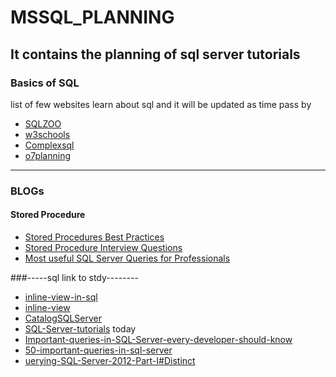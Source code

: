 # MSSQL_PLANNING
It contains the planning of sql server tutorials
---
### Basics of SQL
list of few websites learn about sql and it will be updated as time pass by 

* [SQLZOO](https://sqlzoo.net/)
* [w3schools](https://www.w3resource.com/sql-exercises/)
* [Complexsql](https://www.complexsql.com/sql-practice-exercises-with-solutions/)
* [o7planning]( https://o7planning.org/en/10239/sql-tutorial-for-beginners-with-sql-server)

---
### BLOGs
#### Stored Procedure

* [Stored Procedures Best Practices](https://www.codeproject.com/Articles/835129/Stored-Procedures-Best-Practices)
* [Stored Procedure Interview Questions](https://www.complexsql.com/stored-procedure-interview-questions/)
* [ Most useful SQL Server Queries for Professionals](https://www.complexsql.com/sql-server-queries/)

###-----sql link to stdy--------
* [inline-view-in-sql](https://www.wikitechy.com/tutorials/sql/inline-view-in-sql)
* [inline-view](https://www.1keydata.com/sql/inline-view.html)
* [CatalogSQLServer](http://www.java2s.com/Tutorial/SQLServer/CatalogSQLServer.htm)
* [SQL-Server-tutorials]( https://www.lynda.com/SQL-Server-tutorials/Next-steps/513597/558167-4.html) today
* [Important-queries-in-SQL-Server-every-developer-should-know]( http://www.codingfusion.com/Post/75-Important-queries-in-SQL-Server-every-developer-should-know)
* [50-important-queries-in-sql-server]( https://www.c-sharpcorner.com/article/50-important-queries-in-sql-server/)
* [uerying-SQL-Server-2012-Part-I#Distinct](https://www.codeproject.com/Articles/690340/Querying-SQL-Server-2012-Part-I#Distinct)

